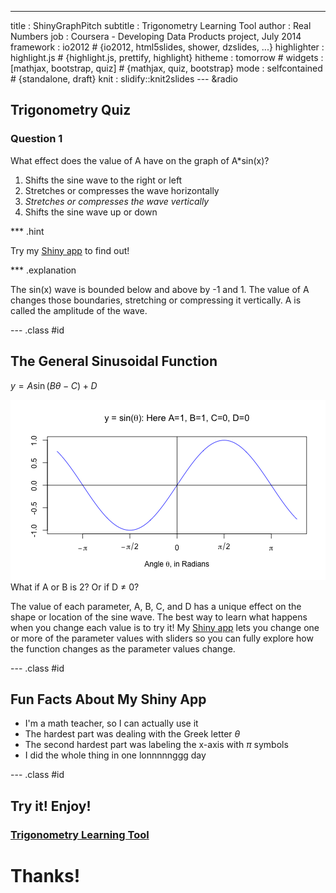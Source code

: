 ---
title       : ShinyGraphPitch
subtitle    : Trigonometry Learning Tool
author      : Real Numbers
job         : Coursera - Developing Data Products project, July 2014
framework   : io2012        # {io2012, html5slides, shower, dzslides, ...}
highlighter : highlight.js  # {highlight.js, prettify, highlight}
hitheme     : tomorrow      # 
widgets     :  [mathjax, bootstrap, quiz]           # {mathjax, quiz, bootstrap}
mode        : selfcontained # {standalone, draft}
knit        : slidify::knit2slides
--- &radio

## Trigonometry Quiz
 
### Question 1

What effect does the value of A have on the graph of A*sin(x)?

1. Shifts the sine wave to the right or left
2. Stretches or compresses the wave horizontally
2. _Stretches or compresses the wave vertically_
3. Shifts the sine wave up or down

*** .hint

Try my [Shiny app](https://real-numbers.shinyapps.io/ShinyGraph/) to find out!



*** .explanation

The sin(x) wave is bounded below and above by -1 and 1. The value of A changes those boundaries, stretching or compressing it vertically.  A is called the amplitude of the wave.

--- .class #id 

## The General Sinusoidal Function

$y = A\sin(B\theta-C)+D$

![plot of chunk unnamed-chunk-1](assets/fig/unnamed-chunk-1.png) 
What if A or B is 2? Or if D $\ne$ 0?

The value of each parameter, A, B, C, and D has a unique effect on the shape or location of the sine wave.  The best way to learn what happens when you change each value is to try it!  My [Shiny app](https://real-numbers.shinyapps.io/ShinyGraph/) lets you change one or more of the parameter values with sliders so you can fully explore how the function changes as the parameter values change.

--- .class #id

## Fun Facts About My Shiny App

   
   
* I'm a math teacher, so I can actually use it
* The hardest part was dealing with the Greek letter $\theta$
* The second hardest part was labeling the x-axis with $\pi$ symbols
* I did the whole thing in one lonnnnnggg day

--- .class #id

## Try it!  Enjoy!
   
   
### [Trigonometry Learning Tool](https://real-numbers.shinyapps.io/ShinyGraph/)
   
   
# Thanks!


